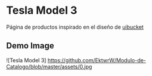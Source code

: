 # Tesla Model 3

Página de productos inspirado en el diseño de [uibucket](https://www.instagram.com/uibucket/)

## Demo Image

![Tesla Model 3]
https://github.com/EktwrW/Modulo-de-Catalogo/blob/master/assets/0.jpg
